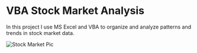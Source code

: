 # VBA Stock Market Analysis

In this project I use MS Excel and VBA to organize and analyze patterns and trends in stock market data.

![Stock Market Pic](https://raw.githubusercontent.com/hgmhd7/VBA-Stock-Market-Analysis/master/stocks_2.jpg)
